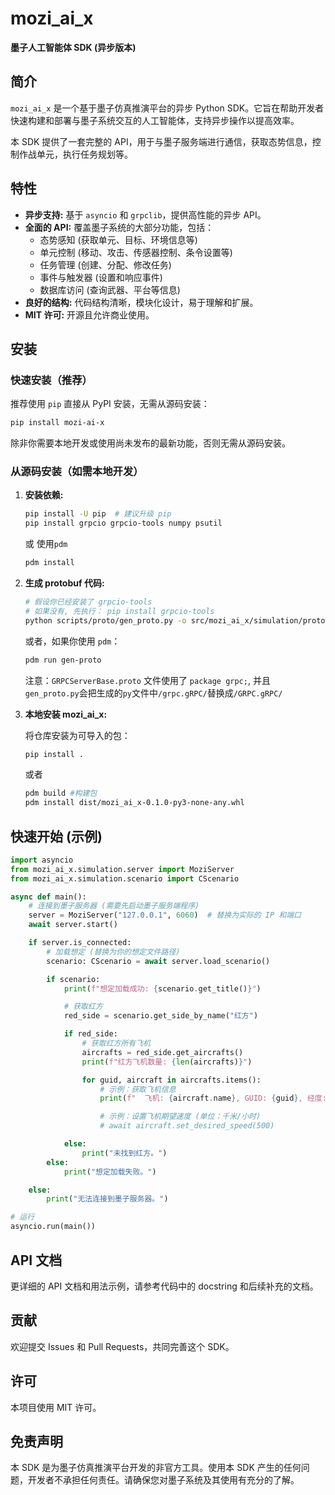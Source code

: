 # mozi_ai_x

**墨子人工智能体 SDK (异步版本)**

## 简介

`mozi_ai_x` 是一个基于墨子仿真推演平台的异步 Python SDK。它旨在帮助开发者快速构建和部署与墨子系统交互的人工智能体，支持异步操作以提高效率。

本 SDK 提供了一套完整的 API，用于与墨子服务端进行通信，获取态势信息，控制作战单元，执行任务规划等。

## 特性

*   **异步支持:** 基于 `asyncio` 和 `grpclib`，提供高性能的异步 API。
*   **全面的 API:** 覆盖墨子系统的大部分功能，包括：
    *   态势感知 (获取单元、目标、环境信息等)
    *   单元控制 (移动、攻击、传感器控制、条令设置等)
    *   任务管理 (创建、分配、修改任务)
    *   事件与触发器 (设置和响应事件)
    *   数据库访问 (查询武器、平台等信息)
*   **良好的结构:** 代码结构清晰，模块化设计，易于理解和扩展。
*   **MIT 许可:** 开源且允许商业使用。

## 安装

### 快速安装（推荐）

推荐使用 `pip` 直接从 PyPI 安装，无需从源码安装：

```bash
pip install mozi-ai-x
```

除非你需要本地开发或使用尚未发布的最新功能，否则无需从源码安装。

### 从源码安装（如需本地开发）

1.  **安装依赖:**

    ```bash
    pip install -U pip  # 建议升级 pip
    pip install grpcio grpcio-tools numpy psutil
    ```
    或 使用`pdm`
    ```bash
    pdm install
    ```

2.  **生成 protobuf 代码:**

    ```bash
    # 假设你已经安装了 grpcio-tools
    # 如果没有, 先执行： pip install grpcio-tools
    python scripts/proto/gen_proto.py -o src/mozi_ai_x/simulation/proto
    ```

    或者，如果你使用 `pdm`：

    ```bash
    pdm run gen-proto
    ```

    注意：`GRPCServerBase.proto` 文件使用了 `package grpc;`, 并且 `gen_proto.py`会把生成的`py`文件中`/grpc.gRPC/`替换成`/GRPC.gRPC/`

3.  **本地安装 mozi_ai_x:**

    将仓库安装为可导入的包：
    ```bash
    pip install .
    ```
    或者
    ```bash
    pdm build #构建包
    pdm install dist/mozi_ai_x-0.1.0-py3-none-any.whl
    ```

## 快速开始 (示例)

```python
import asyncio
from mozi_ai_x.simulation.server import MoziServer
from mozi_ai_x.simulation.scenario import CScenario

async def main():
    # 连接到墨子服务器 (需要先启动墨子服务端程序)
    server = MoziServer("127.0.0.1", 6060)  # 替换为实际的 IP 和端口
    await server.start()

    if server.is_connected:
        # 加载想定 (替换为你的想定文件路径)
        scenario: CScenario = await server.load_scenario()

        if scenario:
            print(f"想定加载成功: {scenario.get_title()}")

            # 获取红方
            red_side = scenario.get_side_by_name("红方")

            if red_side:
                # 获取红方所有飞机
                aircrafts = red_side.get_aircrafts()
                print(f"红方飞机数量: {len(aircrafts)}")

                for guid, aircraft in aircrafts.items():
                    # 示例：获取飞机信息
                    print(f"  飞机: {aircraft.name}, GUID: {guid}, 经度: {aircraft.longitude}, 纬度: {aircraft.latitude}")

                    # 示例：设置飞机期望速度 (单位：千米/小时)
                    # await aircraft.set_desired_speed(500)

            else:
                print("未找到红方。")
        else:
            print("想定加载失败。")

    else:
        print("无法连接到墨子服务器。")

# 运行
asyncio.run(main())
```

## API 文档

更详细的 API 文档和用法示例，请参考代码中的 docstring 和后续补充的文档。

## 贡献

欢迎提交 Issues 和 Pull Requests，共同完善这个 SDK。

## 许可

本项目使用 MIT 许可。

## 免责声明

本 SDK 是为墨子仿真推演平台开发的非官方工具。使用本 SDK 产生的任何问题，开发者不承担任何责任。请确保您对墨子系统及其使用有充分的了解。
